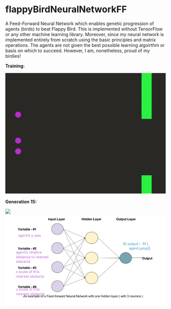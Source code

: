 # flappyBirdNeuralNetworkFF
A Feed-Forward Neural Network which enables genetic progression of agents (birds) to beat Flappy Bird.
This is implemented without TensorFlow or any other machine learning library.
Moreover, since my neural network is implemented entirely from scratch using the basic principles and matrix operations. The agents are not given the best possible learning algoirthm or basis on which to succeed. However, I am, nonetheless, proud of my birdies!

**Training:**

![](flapNNGIF.gif)

**Generation 15:**

![](flapGen15GIF.gif)
![](ffDiagram.png)
